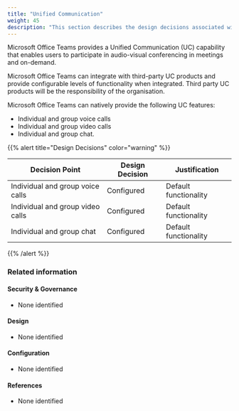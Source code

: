 ```yaml
---
title: "Unified Communication"
weight: 45
description: "This section describes the design decisions associated with Teams Unified Communication for system(s) built using ASD's Blueprint for Secure Cloud."
---
```


Microsoft Office Teams provides a Unified Communication (UC) capability that enables users to participate in audio-visual conferencing in meetings and on-demand.

Microsoft Office Teams can integrate with third-party UC products and provide configurable levels of functionality when integrated. Third party UC products will be the responsibility of the organisation.

Microsoft Office Teams can natively provide the following UC features:

* Individual and group voice calls
* Individual and group video calls
* Individual and group chat.

{{% alert title="Design Decisions" color="warning" %}}

| Decision Point                   | Design Decision | Justification         |
|----------------------------------|-----------------|-----------------------|
| Individual and group voice calls | Configured      | Default functionality |
| Individual and group video calls | Configured      | Default functionality |
| Individual and group chat        | Configured      | Default functionality |

{{% /alert %}}

### Related information

#### Security & Governance

* None identified

#### Design

* None identified

#### Configuration

* None identified

#### References

* None identified